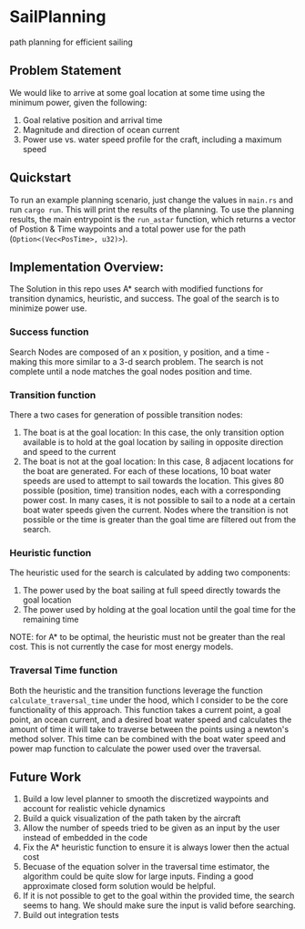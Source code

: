 # SailPlanning
path planning for efficient sailing 

## Problem Statement 
We would like to arrive at some goal location at some time using the minimum power, given the following:
1. Goal relative position and arrival time
1. Magnitude and direction of ocean current
1. Power use vs. water speed profile for the craft, including a maximum speed

## Quickstart
To run an example planning scenario, just change the values in `main.rs` and run `cargo run`. This will print the results of the planning. To use the planning results, the main entrypoint is the `run_astar` function, which returns a vector of Postion & Time waypoints and a total power use for the path (`Option<(Vec<PosTime>, u32)>`).

## Implementation Overview:
The Solution in this repo uses A* search with modified functions for transition dynamics, heuristic, and success. The goal of the search is to minimize power use. 

### Success function
Search Nodes are composed of an x position, y position, and a time - making this more similar to a 3-d search problem. The search is not complete until a node matches the goal nodes position and time. 

### Transition function
There a two cases for generation of possible transition nodes:
1. The boat is at the goal location: In this case, the only transition option available is to hold at the goal location by sailing in opposite direction and speed to the current
2. The boat is not at the goal location: In this case, 8 adjacent locations for the boat are generated. For each of these locations, 10 boat water speeds are used to attempt to sail towards the location. This gives 80 possible (position, time) transition nodes, each with a corresponding power cost. In many cases, it is not possible to sail to a node at a certain boat water speeds given the current. Nodes where the transition is not possible or the time is greater than the goal time are filtered out from the search.

### Heuristic function
The heuristic used for the search is calculated by adding two components:
1. The power used by the boat sailing at full speed directly towards the goal location
2. The power used by holding at the goal location until the goal time for the remaining time

NOTE: for A* to be optimal, the heuristic must not be greater than the real cost. This is not currently the case for most energy models.

### Traversal Time function
Both the heuristic and the transition functions leverage the function `calculate_traversal_time` under the hood, which I consider to be the core functionality of this approach. This function takes a current point, a goal point, an ocean current, and a desired boat water speed and calculates the amount of time it will take to traverse between the points using a newton's method solver. This time can be combined with the boat water speed and power map function to calculate the power used over the traversal.

## Future Work
1. Build a low level planner to smooth the discretized waypoints and account for realistic vehicle dynamics
1. Build a quick visualization  of the path taken by the aircraft
1. Allow the number of speeds tried to be given as an input by the user instead of embedded in the code
1. Fix the A* heuristic function to ensure it is always lower then the actual cost
1. Becuase of the equation solver in the traversal time estimator, the algorithm could be quite slow for large inputs. Finding a good approximate closed form solution would be helpful.
1. If it is not possible to get to the goal within the provided time, the search seems to hang. We should make sure the input is valid before searching.
1. Build out integration tests
